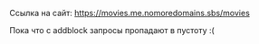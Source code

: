 Ссылка на сайт: https://movies.me.nomoredomains.sbs/movies


Пока что с addblock запросы пропадают в пустоту :(

